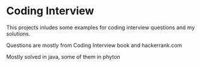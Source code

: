 # Coding Interview
This projects inludes some examples for coding interview questions and my solutions.

Questions are mostly from Coding Interview book and hackerrank.com

Mostly solved in java, some of them in phyton
